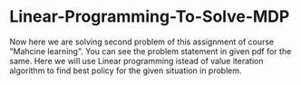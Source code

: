 # Linear-Programming-To-Solve-MDP
Now here we are solving second problem of this assignment of course "Mahcine learning". You can see the problem statement in given pdf for the same. Here we will  use Linear programming istead of value iteration algorithm to find best policy for the given situation in problem.
